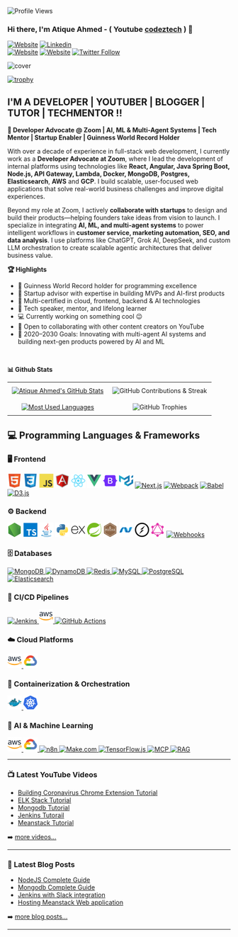 ![Profile Views](https://komarev.com/ghpvc/?username=codeztech-atique&color=4a90e2)
### Hi there, I'm Atique Ahmed - ( Youtube [codeztech][youtube] ) 👋 

[![Website](https://img.shields.io/website?label=atiqueahmed.com&style=for-the-badge&url=https%3A%2F%2Fatiqueahmed.com)](https://atiqueahmed.com)
[![Linkedin](https://img.shields.io/website?label=Atique_Ahmed_LinkedIn&style=for-the-badge&url=https%3A%2F%2Fwww.linkedin.com/in/iamatiqueahmed)](https://www.linkedin.com/in/iamatiqueahmed)  
[![Website](https://img.shields.io/website?label=www.codeztech.com&style=for-the-badge&url=https%3A%2F%2Fwww.codeztech.com)](https://www.codeztech.com)
[![Website](https://img.shields.io/website?label=Codeztech_GitHub&style=for-the-badge&url=https%3A%2F%2Fgithub.com/Codez-Tech)](https://github.com/Codez-Tech)
[![Twitter Follow](https://img.shields.io/twitter/follow/codez_tech?color=1DA1F2&logo=twitter&style=for-the-badge)](https://twitter.com/intent/follow?original_referer=https%3A%2F%2Fgithub.com%2FcodeSTACKr&screen_name=codez_tech)

![cover](https://codeztech-atique.github.io/codeztech.png)

[![trophy](https://github-profile-trophy.vercel.app/?username=ryo-ma)](https://github.com/ryo-ma/github-profile-trophy)

## I'M A DEVELOPER | YOUTUBER | BLOGGER | TUTOR | TECHMENTOR !!

**🚀 Developer Advocate @ Zoom | AI, ML & Multi-Agent Systems | Tech Mentor | Startup Enabler | Guinness World Record Holder**

With over a decade of experience in full-stack web development, I currently work as a **Developer Advocate at Zoom**, where I lead the development of internal platforms using technologies like **React, Angular, Java Spring Boot, Node.js, API Gateway, Lambda, Docker, MongoDB, Postgres, Elasticsearch**, **AWS** and **GCP**. I build scalable, user-focused web applications that solve real-world business challenges and improve digital experiences.

Beyond my role at Zoom, I actively **collaborate with startups** to design and build their products—helping founders take ideas from vision to launch. I specialize in integrating **AI, ML, and multi-agent systems** to power intelligent workflows in **customer service, marketing automation, SEO, and data analysis**. I use platforms like ChatGPT, Grok AI, DeepSeek, and custom LLM orchestration to create scalable agentic architectures that deliver business value.


**🏆 Highlights**

- 🏅 Guinness World Record holder for programming excellence
- 🚀 Startup advisor with expertise in building MVPs and AI-first products
- 📜 Multi-certified in cloud, frontend, backend & AI technologies
- 🎤 Tech speaker, mentor, and lifelong learner
- 💻 Currently working on something cool 😉
- 👯 Open to collaborating with other content creators on YouTube
- 🥅 2020–2030 Goals: Innovating with multi-agent AI systems and building next-gen products powered by AI and ML

<br />

**📊 Github Stats**
<table align="center" cellspacing="0" cellpadding="0">
  <tr>
    <td style="padding:10px;text-align:center;vertical-align:top;">
      <a href="https://github.com/codeztech-atique">
        <img
          src="https://github-readme-stats.vercel.app/api?username=codeztech-atique&show_icons=true&count_private=true&theme=default&border_radius=10&hide_border=true"
          alt="Atique Ahmed's GitHub Stats"
        />
      </a>
    </td>
    <td style="padding:10px;text-align:center;vertical-align:top;">
      <img
        src="https://github-readme-streak-stats.herokuapp.com?user=codeztech-atique&theme=default&hide_border=true&ring=DDDDDD"
        alt="GitHub Contributions & Streak"
      />
    </td>
  </tr>
  <tr>
    <td style="padding:10px;text-align:center;vertical-align:top;">
      <a href="https://github.com/codeztech-atique/github-readme-stats">
        <img
          src="https://github-readme-stats.vercel.app/api/top-langs/?username=codeztech-atique&layout=compact&langs_count=6&theme=default&hide_border=true"
          alt="Most Used Languages"
        />
      </a>
    </td>
    <td style="padding:10px;text-align:center;vertical-align:top;">
      <img
        src="https://github-profile-trophy.vercel.app/?username=codeztech-atique&theme=default&no-frame=true&row=1&column=4"
        alt="GitHub Trophies"
      />
    </td>
  </tr>
</table>


## 💻 Programming Languages & Frameworks

### 🖥️ Frontend
<p align="left">
  <a href="https://www.w3schools.com/html/"       title="HTML5"><img src="https://raw.githubusercontent.com/devicons/devicon/master/icons/html5/html5-original.svg"             width="32" alt="HTML5" /></a>
  <a href="https://www.w3schools.com/css/"        title="CSS3"><img src="https://raw.githubusercontent.com/devicons/devicon/master/icons/css3/css3-original.svg"               width="32" alt="CSS3" /></a>
  <a href="https://www.w3schools.com/js/"         title="JavaScript"><img src="https://raw.githubusercontent.com/devicons/devicon/master/icons/javascript/javascript-original.svg"   width="32" alt="JavaScript" /></a>
  <a href="https://angular.io/"                   title="Angular"><img src="https://raw.githubusercontent.com/devicons/devicon/master/icons/angularjs/angularjs-original.svg"           width="32" alt="Angular" /></a>
  <a href="https://reactjs.org/"                  title="React"><img src="https://raw.githubusercontent.com/devicons/devicon/master/icons/react/react-original.svg"                     width="32" alt="React" /></a>
  <a href="https://vuejs.org/"                    title="Vue.js"><img src="https://raw.githubusercontent.com/devicons/devicon/master/icons/vuejs/vuejs-original.svg"                   width="32" alt="Vue.js" /></a>
  <a href="https://getbootstrap.com/"             title="Bootstrap"><img src="https://raw.githubusercontent.com/devicons/devicon/master/icons/bootstrap/bootstrap-plain.svg"               width="32" alt="Bootstrap" /></a>
  <a href="https://material-ui.com/"              title="Material-UI"><img src="https://raw.githubusercontent.com/devicons/devicon/master/icons/materialui/materialui-original.svg"     width="32" alt="Material-UI" /></a>
  <a href="https://nextjs.org/"                   title="Next.js"><img src="https://cdn.jsdelivr.net/gh/devicons/devicon/icons/nextjs/nextjs-original.svg"                          width="32" alt="Next.js" /></a>
  <a href="https://webpack.js.org/"               title="Webpack"><img src="https://cdn.jsdelivr.net/gh/devicons/devicon/icons/webpack/webpack-original.svg"                          width="32" alt="Webpack" /></a>
  <a href="https://babeljs.io/"                   title="Babel"><img src="https://cdn.jsdelivr.net/gh/devicons/devicon/icons/babel/babel-original.svg"                               width="32" alt="Babel" /></a>
  <a href="https://d3js.org/"                     title="D3.js"><img src="https://cdn.jsdelivr.net/gh/devicons/devicon/icons/d3js/d3js-original.svg"                              width="32" alt="D3.js" /></a>
  
### ⚙️ Backend
<a href="https://nodejs.org/"                   title="Node.js"><img src="https://raw.githubusercontent.com/devicons/devicon/master/icons/nodejs/nodejs-original.svg"             width="32" alt="Node.js" /></a>
  <a href="https://www.typescriptlang.org/"       title="TypeScript"><img src="https://raw.githubusercontent.com/devicons/devicon/master/icons/typescript/typescript-original.svg" width="32" alt="TypeScript" /></a>
  <a href="https://www.java.com/"                 title="Java"><img src="https://raw.githubusercontent.com/devicons/devicon/master/icons/java/java-original.svg"                   width="32" alt="Java" /></a>
  <a href="https://www.python.org/"               title="Python"><img src="https://raw.githubusercontent.com/devicons/devicon/master/icons/python/python-original.svg"             width="32" alt="Python" /></a>
  <a href="https://expressjs.com/"                title="Express.js"><img src="https://raw.githubusercontent.com/devicons/devicon/master/icons/express/express-original.svg"         width="32" alt="Express.js" /></a>
  <a href="https://spring.io/projects/spring-boot" title="Spring Boot"><img src="https://raw.githubusercontent.com/devicons/devicon/master/icons/spring/spring-original.svg"             width="32" alt="Spring Boot" /></a>
  <a href="https://mochajs.org/"                  title="Mocha"><img src="https://raw.githubusercontent.com/devicons/devicon/master/icons/mocha/mocha-plain.svg"                   width="32" alt="Mocha" /></a>
  <a href="https://docs.microsoft.com/aspnet/mvc"  title="MVC Pattern"><img src="https://raw.githubusercontent.com/devicons/devicon/master/icons/dot-net/dot-net-original.svg"        width="32" alt="MVC" /></a>
  <a href="https://socket.io/"                    title="Socket.io"><img src="https://raw.githubusercontent.com/devicons/devicon/master/icons/socketio/socketio-original.svg"             width="32" alt="Socket.io" /></a>
  <a href="https://graphql.org/"                  title="GraphQL"><img src="https://raw.githubusercontent.com/devicons/devicon/master/icons/graphql/graphql-plain.svg"                     width="32" alt="GraphQL" /></a>
  <a href="https://developer.mozilla.org/en-US/docs/Webhooks" title="Webhooks"><img src="https://img.icons8.com/ios-filled/50/000000/webhook.png"     width="32" alt="Webhooks" /></a>

### 🗄️ Databases

<p align="left">
  <a href="https://www.mongodb.com/" title="MongoDB">
    <img src="https://cdn.jsdelivr.net/gh/devicons/devicon/icons/mongodb/mongodb-original.svg" width="32" alt="MongoDB" />
  </a>
  <a href="https://aws.amazon.com/dynamodb/" title="DynamoDB">
    <img src="https://cdn.jsdelivr.net/gh/devicons/devicon/icons/dynamodb/dynamodb-original.svg" width="32" alt="DynamoDB" />
  </a>
  <a href="https://redis.io/" title="Redis">
    <img src="https://cdn.jsdelivr.net/gh/devicons/devicon/icons/redis/redis-original.svg" width="32" alt="Redis" />
  </a>
  <a href="https://www.mysql.com/" title="MySQL">
    <img src="https://cdn.jsdelivr.net/gh/devicons/devicon/icons/mysql/mysql-original.svg" width="32" alt="MySQL" />
  </a>
  <a href="https://www.postgresql.org/" title="PostgreSQL">
    <img src="https://cdn.jsdelivr.net/gh/devicons/devicon/icons/postgresql/postgresql-original.svg" width="32" alt="PostgreSQL" />
  </a>
  <a href="https://www.elastic.co/elasticsearch/" title="Elasticsearch">
    <img src="https://cdn.jsdelivr.net/gh/devicons/devicon/icons/elasticsearch/elasticsearch-original.svg" width="32" alt="Elasticsearch" />
  </a>
</p>

### 🚀 CI/CD Pipelines

<p align="left">
  <!-- Jenkins -->
  <a href="https://www.jenkins.io/" title="Jenkins">
    <img src="https://cdn.jsdelivr.net/gh/devicons/devicon/icons/jenkins/jenkins-original.svg" width="32" alt="Jenkins"/>
  </a>
  <!-- AWS CodePipeline -->
  <a href="https://aws.amazon.com/codepipeline/" title="AWS CodePipeline">
    <img src="https://raw.githubusercontent.com/devicons/devicon/master/icons/amazonwebservices/amazonwebservices-original-wordmark.svg" width="32" alt="AWS CodePipeline"/>
  </a>
  <!-- GitHub Actions -->
  <a href="https://github.com/features/actions" title="GitHub Actions">
    <img src="https://cdn.jsdelivr.net/gh/devicons/devicon/icons/github/github-original.svg" width="32" alt="GitHub Actions"/>
  </a>
</p>

### ☁️ Cloud Platforms

<p align="left">
  <!-- Amazon Web Services -->
  <a href="https://aws.amazon.com/" title="Amazon Web Services">
    <img 
      src="https://raw.githubusercontent.com/devicons/devicon/master/icons/amazonwebservices/amazonwebservices-original-wordmark.svg" 
      width="32" 
      alt="AWS" 
    />
  </a>

  <!-- Google Cloud Platform -->
  <a href="https://cloud.google.com/" title="Google Cloud Platform">
    <img 
      src="https://raw.githubusercontent.com/devicons/devicon/master/icons/googlecloud/googlecloud-original.svg" 
      width="32" 
      alt="GCP" 
    />
  </a>
</p>


### 🐳 Containerization & Orchestration

<p align="left">
  <!-- Docker -->
  <a href="https://www.docker.com/" title="Docker">
    <img
      src="https://raw.githubusercontent.com/devicons/devicon/master/icons/docker/docker-original.svg"
      width="32"
      alt="Docker"
    />
  </a>
  <a href="https://kubernetes.io/" title="Kubernetes">
    <img
      src="https://raw.githubusercontent.com/devicons/devicon/master/icons/kubernetes/kubernetes-plain.svg"
      width="32"
      alt="Kubernetes"
    />
  </a>
</p>

### 🤖 AI & Machine Learning

<p align="left">
  <!-- AWS Bedrock -->
  <a href="https://aws.amazon.com/bedrock/" title="AWS Bedrock">
    <img
      src="https://raw.githubusercontent.com/devicons/devicon/master/icons/amazonwebservices/amazonwebservices-original-wordmark.svg"
      width="32"
      alt="AWS Bedrock"
    />
  </a>

  <!-- GCP Vertex AI -->
  <a href="https://cloud.google.com/vertex-ai" title="GCP Vertex AI">
    <img
      src="https://raw.githubusercontent.com/devicons/devicon/master/icons/googlecloud/googlecloud-original.svg"
      width="32"
      alt="GCP Vertex AI"
    />
  </a>

  <!-- n8n -->
  <a href="https://n8n.io/" title="n8n">
    <img
      src="https://cdn.jsdelivr.net/npm/simple-icons@v10/icons/n8n.svg"
      width="32"
      alt="n8n"
    />
  </a>

  <!-- Make.com -->
  <a href="https://www.make.com/" title="Make.com">
    <img
      src="https://cdn.jsdelivr.net/npm/simple-icons@v10/icons/make.svg"
      width="32"
      alt="Make.com"
    />
  </a>

  <!-- TensorFlow.js -->
  <a href="https://www.tensorflow.org/js" title="TensorFlow.js">
    <img
      src="https://cdn.jsdelivr.net/gh/devicons/devicon/icons/tensorflow/tensorflow-original.svg"
      width="32"
      alt="TensorFlow.js"
    />
  </a>

  <!-- Model Context Protocol (MCP) -->
  <a href="https://github.com/openai/mcp" title="Model Context Protocol (MCP)">
    <img
      src="https://img.icons8.com/ios-filled/50/000000/protocol.png"
      width="32"
      alt="MCP"
    />
  </a>

  <!-- Retrieval-Augmented Generation (RAG) -->
  <a href="https://en.wikipedia.org/wiki/Retrieval-augmented_generation" title="Retrieval-Augmented Generation (RAG)">
    <img
      src="https://img.icons8.com/ios-filled/50/000000/search-in-list.png"
      width="32"
      alt="RAG"
    />
  </a>
</p>


---

### 📺 Latest YouTube Videos

<!-- YOUTUBE:START -->
- [Building Coronavirus Chrome Extension Tutorial](https://www.youtube.com/watch?v=AHKCi5QAPMA&list=PLwfbCU-sjpjGdHSQbPFZdcOtnv7pzFM7f)
- [ELK Stack Tutorial](https://www.youtube.com/watch?v=rNgWUdhiY5E&list=PLwfbCU-sjpjGOZn7D6-90BqvHA5zuiLmM)
- [Mongodb Tutorial](https://www.youtube.com/watch?v=UJ7q9YRck0Y&list=PLwfbCU-sjpjH59jLnIEK-WPPckCNutmrv)
- [Jenkins Tutorail](https://www.youtube.com/watch?v=rG3yq4njfBY&list=PLwfbCU-sjpjEHvrtqcg7maLorlsA-YSeU)
- [Meanstack Tutorial](https://www.youtube.com/watch?v=7JjjWSd8yNA&list=PLwfbCU-sjpjGKRmK1iZDxG7NmEyWcyXE0)
<!-- YOUTUBE:END -->

➡️ [more videos...](https://youtube.com/codeztech)

---

### 📕 Latest Blog Posts

<!-- BLOG-POST-LIST:START -->
- [NodeJS Complete Guide](https://www.codeztech.com/2019/12/nodejs-complete-guide-to-build-restful.html)
- [Mongodb Complete Guide](https://www.codeztech.com/2019/12/mongodb-complete-guide-about-mongodb.html)
- [Jenkins with Slack integration](https://www.codeztech.com/2020/01/install-and-configure-slack-and-email-notification-with-jenkins.html)
- [Hosting Meanstack Web application](https://www.codeztech.com/2020/01/amazon-ec2-tutorial-hosting-mean-stack.html)
<!-- BLOG-POST-LIST:END -->

➡️ [more blog posts...](https://www.codeztech.com)

---

[website]: https://atiqueahmed.com
[linkedin]: https://linkedin.com/in/iamatiqueahmed
[github]: https://github.com/codeztech-atique
[twitter]: https://twitter.com/codez_tech
[youtube]: https://youtube.com/codeztech
[instagram]: https://instagram.com/mighty_warriorr
[facebook]: https://www.facebook.com/CodezTechnology
[hackerrank]: https://www.hackerrank.com/Atique_Ahmed
[blog]: https://www.codeztech.com
